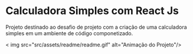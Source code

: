 # Calculadora Simples com React Js

Projeto destinado ao desafio de projeto com a criação de uma calculadora simples em um ambiente de código componetizado.

< img src="src/assets/readme/readme.gif" alt="Animação do Projeto"/>

